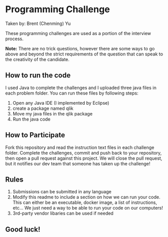 # Programming Challenge
Taken by: Brent (Chenming) Yu

These programming challenges are used as a portion of the interview process.

**Note:** There are no trick questions, however there are some ways to go above and beyond the strict requirements of the question that can speak to the creativity of the candidate.

## How to run the code
I used Java to complete the challenges and I uploaded three java files in each problem folder. You can run these files by following steps:
1. Open any Java IDE (I implemented by Eclipse)
2. create a package named qlik
3. Move my java files in the qlik package
4. Run the java code

## How to Participate

Fork this repository and read the instruction text files in each challenge folder. Complete the challenges, commit and push back to your repository, then open a pull request against this project. We will close the pull request, but it notifies our dev team that someone has taken up the challenge!

## Rules

1. Submissions can be submitted in any language
2. Modify this readme to include a section 
on how we can run your code.  This can either be an executable, docker image, a list of instructions, etc... We just need a way to be able to run your code on our computers!
3. 3rd-party vendor libaries can be used if needed


## Good luck!
